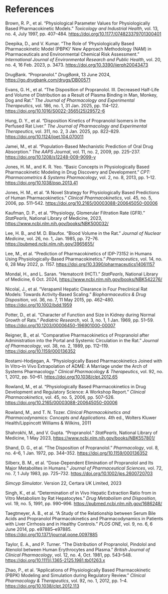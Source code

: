 # References

Brown, R. P., et al. “Physiological Parameter Values for Physiologically Based Pharmacokinetic Models.” *Toxicology and Industrial Health*, vol. 13, no. 4, July 1997, pp. 407–484. https://doi.org/10.1177/074823379701300401

Deepika, D., and V. Kumar. “The Role of ‘Physiologically Based Pharmacokinetic Model (PBPK)’ New Approach Methodology (NAM) in Pharmaceuticals and Environmental Chemical Risk Assessment.” *International Journal of Environmental Research and Public Health*, vol. 20, no. 4, 16 Feb. 2023, p. 3473. https://doi.org/10.3390/ijerph20043473

DrugBank. “Propranolol.” *DrugBank*, 13 June 2024, https://go.drugbank.com/drugs/DB00571

Evans, G. H., et al. “The Disposition of Propranolol. III. Decreased Half-Life and Volume of Distribution as a Result of Plasma Binding in Man, Monkey, Dog and Rat.” *The Journal of Pharmacology and Experimental Therapeutics*, vol. 186, no. 1, 31 Jan. 2025, pp. 114–122. https://doi.org/10.1016/S0022-3565(25)29572-6

Hung, D. Y., et al. “Disposition Kinetics of Propranolol Isomers in the Perfused Rat Liver.” *The Journal of Pharmacology and Experimental Therapeutics*, vol. 311, no. 2, 3 Jan. 2025, pp. 822–829. https://doi.org/10.1124/jpet.104.070011

Jamei, M., et al. “Population-Based Mechanistic Prediction of Oral Drug Absorption.” *The AAPS Journal*, vol. 11, no. 2, 2009, pp. 225–237. https://doi.org/10.1208/s12248-009-9099-y

Jones, H. M., and K. R. Yeo. “Basic Concepts in Physiologically Based Pharmacokinetic Modeling in Drug Discovery and Development.” *CPT: Pharmacometrics & Systems Pharmacology*, vol. 2, no. 8, 2013, pp. 1–12. https://doi.org/10.1038/psp.2013.41

Jones, H. M., et al. “A Novel Strategy for Physiologically Based Predictions of Human Pharmacokinetics.” *Clinical Pharmacokinetics*, vol. 45, no. 5, 2006, pp. 511–542. https://doi.org/10.2165/00003088-200645050-00006

Kaufman, D. P., et al. “Physiology, Glomerular Filtration Rate (GFR).” *StatPearls*, National Library of Medicine, 2023, https://www.ncbi.nlm.nih.gov/books/NBK500032/

Lee, H. B., and M. D. Blaufox. “Blood Volume in the Rat.” *Journal of Nuclear Medicine*, vol. 26, no. 1, Jan. 1985, pp. 72–76. https://pubmed.ncbi.nlm.nih.gov/3965655/

Lee, M., et al. “Prediction of Pharmacokinetics of IDP-73152 in Humans Using Physiologically-Based Pharmacokinetics.” *Pharmaceutics*, vol. 14, no. 6, 28 May 2022, p. 1157. https://doi.org/10.3390/pharmaceutics14061157

Mondal, H., and L. Saran. “Hematocrit (HCT).” *StatPearls*, National Library of Medicine, 6 Oct. 2024, https://www.ncbi.nlm.nih.gov/books/NBK542276/

Nicolaï, J., et al. “Verapamil Hepatic Clearance in Four Preclinical Rat Models: Towards Activity‐Based Scaling.” *Biopharmaceutics & Drug Disposition*, vol. 36, no. 7, 11 May 2015, pp. 462–480. https://doi.org/10.1002/bdd.1959

Potter, D., et al. “Character of Function and Size in Kidney during Normal Growth of Rats.” *Pediatric Research*, vol. 3, no. 1, 1 Jan. 1969, pp. 51–59. https://doi.org/10.1203/00006450-196901000-00007

Reigner, B., et al. “Comparative Pharmacokinetics of Propranolol after Administration into the Portal and Systemic Circulation in the Rat.” *Journal of Pharmacology*, vol. 38, no. 2, 1989, pp. 112–119. https://doi.org/10.1159/000136352

Rostami-Hodjegan, A. “Physiologically Based Pharmacokinetics Joined with In Vitro–In Vivo Extrapolation of ADME: A Marriage under the Arch of Systems Pharmacology.” *Clinical Pharmacology & Therapeutics*, vol. 92, no. 1, 2012, pp. 50–61. https://doi.org/10.1038/clpt.2012.65

Rowland, M., et al. “Physiologically Based Pharmacokinetics in Drug Development and Regulatory Science: A Workshop Report.” *Clinical Pharmacokinetics*, vol. 45, no. 5, 2006, pp. 507–526. https://doi.org/10.2165/00003088-200645050-00006

Rowland, M., and T. N. Tozer. *Clinical Pharmacokinetics and Pharmacodynamics: Concepts and Applications*. 4th ed., Wolters Kluwer Health/Lippincott Williams & Wilkins, 2011

Shahrokhi, M., and V. Gupta. “Propranolol.” *StatPearls*, National Library of Medicine, 1 May 2023, https://www.ncbi.nlm.nih.gov/books/NBK557801/

Shand, D. G., et al. “The Disposition of Propranolol.” *Pharmacology*, vol. 8, no. 4–6, 1 Jan. 1972, pp. 344–352. https://doi.org/10.1159/000136352

Silberx, B. M., et al. “Dose-Dependent Elimination of Propranolol and Its Major Metabolites in Humans.” *Journal of Pharmaceutical Sciences*, vol. 72, no. 7, 1 July 1983, pp. 725–732. https://doi.org/10.1002/jps.2600720703

*Simcyp Simulator*. Version 22, Certara UK Limited, 2023

Singh, K., et al. “Determination of in Vivo Hepatic Extraction Ratio from in Vitro Metabolism by Rat Hepatocytes.” *Drug Metabolism and Disposition*, vol. 19, no. 5, 1991, pp. 990–996. https://pubmed.ncbi.nlm.nih.gov/1686248/

Taegtmeyer, A. B., et al. “A Study of the Relationship between Serum Bile Acids and Propranolol Pharmacokinetics and Pharmacodynamics in Patients with Liver Cirrhosis and in Healthy Controls.” *PLOS ONE*, vol. 9, no. 6, 6 June 2014, pp. e97885–e97885. https://doi.org/10.1371/journal.pone.0097885

Taylor, E. A., and P. Turner. “The Distribution of Propranolol, Pindolol and Atenolol between Human Erythrocytes and Plasma.” *British Journal of Clinical Pharmacology*, vol. 12, no. 4, Oct. 1981, pp. 543–548. https://doi.org/10.1111/j.1365-2125.1981.tb01263.x

Zhao, P., et al. “Applications of Physiologically Based Pharmacokinetic (PBPK) Modeling and Simulation during Regulatory Review.” *Clinical Pharmacology & Therapeutics*, vol. 92, no. 1, 2012, pp. 1–4. https://doi.org/10.1038/clpt.2012.113

